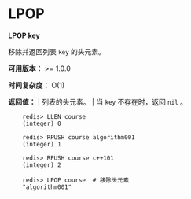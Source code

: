 # LPOP


**LPOP key**

移除并返回列表 ``key`` 的头元素。 

**可用版本：**
    >= 1.0.0

**时间复杂度：**
    O(1)

**返回值：**
    | 列表的头元素。
    | 当 ``key`` 不存在时，返回 ``nil`` 。

```
    redis> LLEN course
    (integer) 0

    redis> RPUSH course algorithm001
    (integer) 1

    redis> RPUSH course c++101
    (integer) 2

    redis> LPOP course  # 移除头元素
    "algorithm001"
```